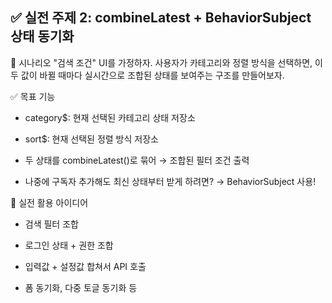 ## ✅ 실전 주제 2: combineLatest + BehaviorSubject 상태 동기화
🎯 시나리오
"검색 조건" UI를 가정하자.
사용자가 카테고리와 정렬 방식을 선택하면,
이 두 값이 바뀔 때마다 실시간으로 조합된 상태를 보여주는 구조를 만들어보자.


✅ 목표 기능
- category$: 현재 선택된 카테고리 상태 저장소

- sort$: 현재 선택된 정렬 방식 저장소

- 두 상태를 combineLatest()로 묶어 → 조합된 필터 조건 출력

- 나중에 구독자 추가해도 최신 상태부터 받게 하려면? → BehaviorSubject 사용!

🎯 실전 활용 아이디어
- 검색 필터 조합

- 로그인 상태 + 권한 조합

- 입력값 + 설정값 합쳐서 API 호출

- 폼 동기화, 다중 토글 동기화 등